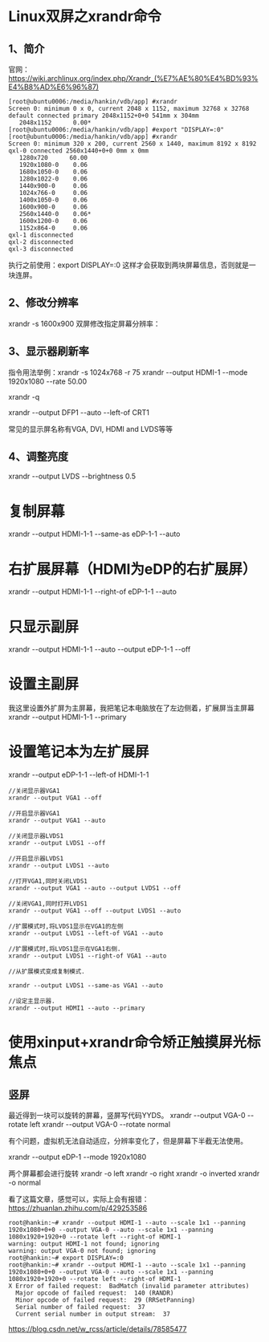 # Linux双屏之xrandr命令

## 1、简介
官网：https://wiki.archlinux.org/index.php/Xrandr_(%E7%AE%80%E4%BD%93%E4%B8%AD%E6%96%87)

```
[root@ubuntu0006:/media/hankin/vdb/app] #xrandr
Screen 0: minimum 0 x 0, current 2048 x 1152, maximum 32768 x 32768
default connected primary 2048x1152+0+0 541mm x 304mm
   2048x1152      0.00*
[root@ubuntu0006:/media/hankin/vdb/app] #export "DISPLAY=:0"
[root@ubuntu0006:/media/hankin/vdb/app] #xrandr
Screen 0: minimum 320 x 200, current 2560 x 1440, maximum 8192 x 8192
qxl-0 connected 2560x1440+0+0 0mm x 0mm
   1280x720      60.00
   1920x1080-0    0.06
   1680x1050-0    0.06
   1280x1022-0    0.06
   1440x900-0     0.06
   1024x766-0     0.06
   1400x1050-0    0.06
   1600x900-0     0.06
   2560x1440-0    0.06*
   1600x1200-0    0.06
   1152x864-0     0.06
qxl-1 disconnected
qxl-2 disconnected
qxl-3 disconnected
```

执行之前使用：export DISPLAY=:0
这样才会获取到两块屏幕信息，否则就是一块连屏。

## 2、修改分辨率
xrandr -s 1600x900
双屏修改指定屏幕分辨率：

## 3、显示器刷新率
指令用法举例：xrandr -s 1024x768 -r 75
xrandr --output HDMI-1 --mode 1920x1080 --rate 50.00

xrandr -q

xrandr --output DFP1 --auto --left-of CRT1

常见的显示屏名称有VGA, DVI, HDMI and LVDS等等

## 4、调整亮度
xrandr --output LVDS --brightness 0.5

# 复制屏幕
xrandr --output HDMI-1-1 --same-as eDP-1-1 --auto

# 右扩展屏幕（HDMI为eDP的右扩展屏）
xrandr --output HDMI-1-1 --right-of eDP-1-1 --auto 

# 只显示副屏
xrandr --output HDMI-1-1 --auto --output eDP-1-1 --off 

# 设置主副屏
我这里设置外扩屏为主屏幕，我把笔记本电脑放在了左边侧着，扩展屏当主屏幕
xrandr --output HDMI-1-1 --primary

# 设置笔记本为左扩展屏
xrandr --output eDP-1-1 --left-of HDMI-1-1

```
//关闭显示器VGA1
xrandr --output VGA1 --off

//开启显示器VGA1
xrandr --output VGA1 --auto

//关闭显示器LVDS1
xrandr --output LVDS1 --off

//开启显示器LVDS1
xrandr --output LVDS1 --auto

//打开VGA1,同时关闭LVDS1
xrandr --output VGA1 --auto --output LVDS1 --off

//关闭VGA1,同时打开LVDS1
xrandr --output VGA1 --off --output LVDS1 --auto

//扩展模式时,将LVDS1显示在VGA1的左侧
xrandr --output LVDS1 --left-of VGA1 --auto

//扩展模式时,将LVDS1显示在VGA1右侧.
xrandr --output LVDS1 --right-of VGA1 --auto

//从扩展模式变成复制模式.

xrandr --output LVDS1 --same-as VGA1 --auto

//设定主显示器.
xrandr --output HDMI1 --auto --primary
```

# 使用xinput+xrandr命令矫正触摸屏光标焦点

## 竖屏
最近得到一块可以旋转的屏幕，竖屏写代码YYDS。
xrandr --output VGA-0 --rotate left
xrandr --output VGA-0 --rotate normal

有个问题，虚拟机无法自动适应，分辨率变化了，但是屏幕下半截无法使用。

xrandr --output eDP-1 --mode 1920x1080

两个屏幕都会进行旋转
xrandr -o left
xrandr -o right
xrandr -o inverted
xrandr -o normal

看了这篇文章，感觉可以，实际上会有报错：https://zhuanlan.zhihu.com/p/429253586
```
root@hankin:~# xrandr --output HDMI-1 --auto --scale 1x1 --panning 1920x1080+0+0 --output VGA-0 --auto --scale 1x1 --panning 1080x1920+1920+0 --rotate left --right-of HDMI-1
warning: output HDMI-1 not found; ignoring
warning: output VGA-0 not found; ignoring
root@hankin:~# export DISPLAY=:0
root@hankin:~# xrandr --output HDMI-1 --auto --scale 1x1 --panning 1920x1080+0+0 --output VGA-0 --auto --scale 1x1 --panning 1080x1920+1920+0 --rotate left --right-of HDMI-1
X Error of failed request:  BadMatch (invalid parameter attributes)
  Major opcode of failed request:  140 (RANDR)
  Minor opcode of failed request:  29 (RRSetPanning)
  Serial number of failed request:  37
  Current serial number in output stream:  37
```

https://blog.csdn.net/w_rcss/article/details/78585477